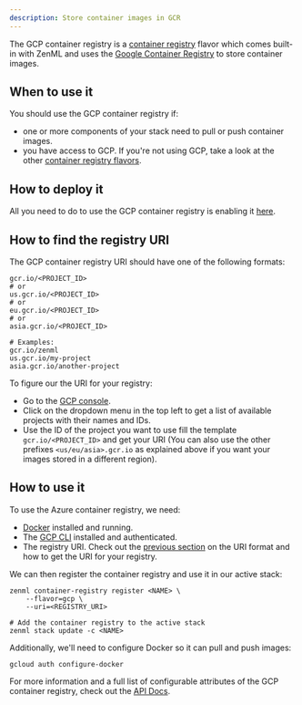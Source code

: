 ```yaml
---
description: Store container images in GCR
---
```


The GCP container registry is a [container registry](./overview.md) flavor which comes built-in with 
ZenML and uses the [Google Container Registry](https://cloud.google.com/container-registry)
to store container images.

## When to use it

You should use the GCP container registry if:
* one or more components of your stack need to pull or push container images.
* you have access to GCP. If you're not using GCP, take a look at the
 other [container registry flavors](./overview.md#container-registry-flavors).

## How to deploy it

All you need to do to use the GCP container registry is enabling it [here](https://console.cloud.google.com/marketplace/product/google/containerregistry.googleapis.com).

## How to find the registry URI

The GCP container registry URI should have one of the following formats:
```shell
gcr.io/<PROJECT_ID>
# or
us.gcr.io/<PROJECT_ID>
# or
eu.gcr.io/<PROJECT_ID>
# or
asia.gcr.io/<PROJECT_ID>

# Examples:
gcr.io/zenml
us.gcr.io/my-project
asia.gcr.io/another-project
```

To figure our the URI for your registry:
* Go to the [GCP console](https://console.cloud.google.com/).
* Click on the dropdown menu in the top left to get a list of available projects with their names and IDs.
* Use the ID of the project you want to use fill the template `gcr.io/<PROJECT_ID>` and get your URI
(You can also use the other prefixes `<us/eu/asia>.gcr.io` as explained above if you want your images stored in a different region).

## How to use it

To use the Azure container registry, we need:
* [Docker](https://www.docker.com) installed and running.
* The [GCP CLI](https://cloud.google.com/sdk/docs/install) installed and authenticated.
* The registry URI. Check out the [previous section](#how-to-find-the-registry-uri) on the URI format and how
to get the URI for your registry.

We can then register the container registry and use it in our active stack:
```shell
zenml container-registry register <NAME> \
    --flavor=gcp \
    --uri=<REGISTRY_URI>

# Add the container registry to the active stack
zenml stack update -c <NAME>
```

Additionally, we'll need to configure Docker so it can pull and push images:
```shell
gcloud auth configure-docker
```

For more information and a full list of configurable attributes of the GCP container registry, check out the 
[API Docs](https://apidocs.zenml.io/latest/api_docs/container_registries/#zenml.container_registries.gcp_container_registry.GCPContainerRegistry).
